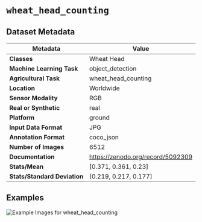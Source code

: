 
# `wheat_head_counting`

## Dataset Metadata

| Metadata | Value |
| --- | --- |
| **Classes** | Wheat Head |
| **Machine Learning Task** | object_detection |
| **Agricultural Task** | wheat_head_counting |
| **Location** | Worldwide |
| **Sensor Modality** | RGB |
| **Real or Synthetic** | real |
| **Platform** | ground |
| **Input Data Format** | JPG |
| **Annotation Format** | coco_json |
| **Number of Images** | 6512 |
| **Documentation** | https://zenodo.org/record/5092309 |
| **Stats/Mean** | [0.371, 0.361, 0.23] |
| **Stats/Standard Deviation** | [0.219, 0.217, 0.177] |


## Examples

![Example Images for wheat_head_counting](https://github.com/Project-AgML/AgML/docs/sample_images/wheat_head_counting_examples.png)